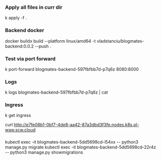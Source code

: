 ### Apply all files in curr dir

k apply -f .

### Backend docker

docker buildx build --platform linux/amd64 -t vladstanciu/blogmates-backend:0.0.2 --push .

### Test via port forward
k port-forward blogmates-backend-597fbfbb7d-p7q6z 8080:8000

### Logs
k logs blogmates-backend-597fbfbb7d-p7q6z | cat

### Ingress
k get ingress

curl http://e7fe08b1-0bf7-4de8-aa42-87a3dbd3f3fe.nodes.k8s.pl-waw.scw.cloud

###
kubectl exec -it blogmates-backend-5dd5698cd-l54xx -- python3 manage.py migrate
kubectl exec -it blogmates-backend-5dd5698cd-22r4z -- python3 manage.py showmigrations            